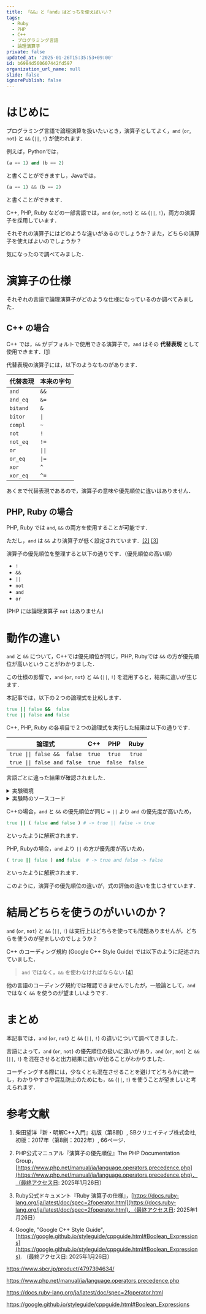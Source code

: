 ```yaml
---
title: 「&&」と「and」はどっちを使えばいい？
tags:
  - Ruby
  - PHP
  - C++
  - プログラミング言語
  - 論理演算子
private: false
updated_at: '2025-01-26T15:35:53+09:00'
id: b6984d560607442fd597
organization_url_name: null
slide: false
ignorePublish: false
---
```


# はじめに

プログラミング言語で論理演算を扱いたいとき，演算子としてよく，`and` (`or`, `not`) と `&&` (`||`, `!`) が使われます．

例えば，Pythonでは，

```python
(a == 1) and (b == 2)
```

と書くことができますし，Javaでは，

```python
(a == 1) && (b == 2)
```

と書くことができます．

C++, PHP, Ruby などの一部言語では，`and` (`or`, `not`) と `&&` (`||`, `!`)，両方の演算子を採用しています．

それぞれの演算子にはどのような違いがあるのでしょうか？また，どちらの演算子を使えばよいのでしょうか？

気になったので調べてみました．

# 演算子の仕様

それぞれの言語で論理演算子がどのような仕様になっているのか調べてみました．

## C++ の場合

C++ では，`&&` がデフォルトで使用できる演算子で，`and` はその **代替表現** として使用できます．[[1]](#参考文献)

代替表現の演算子には，以下のようなものがあります．

| 代替表現 | 本来の字句 |
| :-- | :-- |
| `and` | `&&` |
| `and_eq` | `&=` |
| `bitand` | `&` |
| `bitor` | `\|` |
| `compl` | `~` |
| `not` | `!` |
| `not_eq` | `!=` |
| `or` | `\|\|` |
| `or_eq` | `\|=` |
| `xor` | `^` |
| `xor_eq` | `^=` |

あくまで代替表現であるので，演算子の意味や優先順位に違いはありません．

## PHP, Ruby の場合

PHP, Ruby では `and`, `&&` の両方を使用することが可能です．

ただし，`and` は `&&` より演算子が低く設定されています．[[2]](#参考文献) [[3]](#参考文献)

演算子の優先順位を整理すると以下の通りです．（優先順位の高い順）

- `!`
- `&&`
- `||`
- `not`
- `and`
- `or`

(PHP には論理演算子 `not` はありません)

# 動作の違い

`and` と `&&` について，C++では優先順位が同じ，PHP, Rubyでは `&&` の方が優先順位が高いということがわかりました．

この仕様の影響で，`and` (`or`, `not`) と `&&` (`||`, `!`) を混用すると，結果に違いが生じます．

本記事では，以下の２つの論理式を比較します．

```ruby
true || false &&  false
true || false and false
```

C++, PHP, Ruby の各項目で２つの論理式を実行した結果は以下の通りです．

| 論理式 | C++ | PHP | Ruby |
| :-: | :-: | :-: | :-: |
| `true \|\| false &&  false` | `true` | `true`  | `true` |
| `true \|\| false and false` | `true` | `false` | `false` |

言語ごとに違った結果が確認されました．

<details><summary>実験環境</summary>

- C++
  - Ubuntu 22.04 (WSL2)
  - g++ 11.4.0
- PHP
  - Docker (`php:8.2-cli`)
- Ruby
  - Ubuntu 22.04 (WSL2)
  - ruby 3.0.2p107

</details>

<details><summary>実験時のソースコード</summary>

- C++

```c++
#include <iostream>
using namespace std;

void printBool(bool b) {
    cout << (b ? "true" : "false") << endl;
}

int main() {
    printBool( true || false &&  false );
    printBool( true || false and false );
}
```

- PHP

```php
<?php
function printBool($bool) {
    echo ($bool ? 'true' : 'false') . "\n";
}
printBool(true || false && false);
printBool(true || false and false);
?>
```

- Ruby

```ruby
puts (true || false &&  false)
puts (true || false and false)
```

</details>


C++の場合，`and` と `&&` の優先順位が同じ = `||` より `and` の優先度が高いため，

```ruby
true || ( false and false ) # -> true || false -> true
```

といったように解釈されます．

PHP, Rubyの場合，`and` より `||` の方が優先度が高いため，

```ruby
( true || false ) and false  # -> true and false -> false
```

といったように解釈されます．

このように，演算子の優先順位の違いが，式の評価の違いを生じさせています．

# 結局どちらを使うのがいいのか？

`and` (`or`, `not`) と `&&` (`||`, `!`) は実行上はどちらを使っても問題ありませんが，どちらを使うのが望ましいのでしょうか？

C++ のコーディング規約 (Google C++ Style Guide) では以下のように記述されていました．

> `and` ではなく，`&&` を使わなければならない [[4]](#参考文献)

他の言語のコーディング規約では確認できませんでしたが，一般論として，`and` ではなく `&&` を使うのが望ましいようです．

# まとめ

本記事では，`and` (`or`, `not`) と `&&` (`||`, `!`) の違いについて調べてきました．

言語によって，`and` (`or`, `not`) の優先順位の扱いに違いがあり，`and` (`or`, `not`) と `&&` (`||`, `!`) を混在させると出力結果に違いが出ることがわかりました．

コーディングする際には，少なくとも混在させることを避けてどちらかに統一し，わかりやすさや混乱防止のためにも，`&&` (`||`, `!`) を使うことが望ましいと考えられます．

# 参考文献

1. 柴田望洋『新・明解C++入門』初版（第8刷）, SBクリエイティブ株式会社, 初版：2017年（第8刷：2022年）, 66ページ．

2. PHP公式マニュアル『演算子の優先順位』The PHP Documentation Group，[https://www.php.net/manual/ja/language.operators.precedence.php](https://www.php.net/manual/ja/language.operators.precedence.php)．（最終アクセス日: 2025年1月26日）

3. Ruby公式ドキュメント『Ruby 演算子の仕様』，[https://docs.ruby-lang.org/ja/latest/doc/spec=2foperator.html](https://docs.ruby-lang.org/ja/latest/doc/spec=2foperator.html)．（最終アクセス日: 2025年1月26日）

4. Google, "Google C++ Style Guide", [https://google.github.io/styleguide/cppguide.html#Boolean_Expressions](https://google.github.io/styleguide/cppguide.html#Boolean_Expressions). （最終アクセス日: 2025年1月26日）

https://www.sbcr.jp/product/4797394634/

https://www.php.net/manual/ja/language.operators.precedence.php

https://docs.ruby-lang.org/ja/latest/doc/spec=2foperator.html

https://google.github.io/styleguide/cppguide.html#Boolean_Expressions


